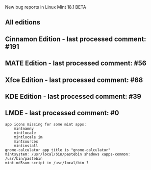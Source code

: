 New bug reports in Linux Mint 18.1 BETA

All editions
------------

Cinnamon Edition - last processed comment: #191
-----------------------------------------------

MATE Edition - last processed comment: #56
------------------------------------------

Xfce Edition - last processed comment: #68
-------------------------------------------

KDE Edition - last processed comment: #39
-----------------------------------------

LMDE - last processed comment: #0
---------------------------------
    app icons missing for some mint apps:
        mintnanny
        mintlocale
        mintlocale im
        mintsources
        mintinstall
    gnome-calculator app title is "gnome-calculator"
    mintsystem: /usr/local/bin/pastebin shadows xapps-common: /usr/bin/pastebin
    mint-md5sum script in /usr/local/bin ?
